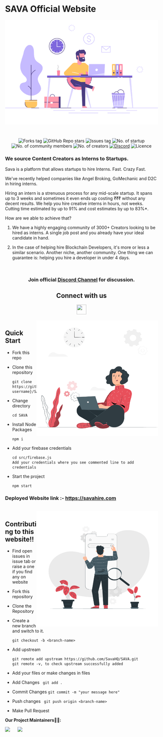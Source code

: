 # SAVA Official Website

<p align="center">
<img src="public\assests\images\github-1.gif" align= "center"/>
</p>

<br>

<div align="center">

![Forks tag](https://img.shields.io/github/forks/SavaHQ/SAVA)
![GitHub Repo stars](https://img.shields.io/github/stars/SavaHQ/SAVA?style=social) 
![Issues tag](https://img.shields.io/github/issues/SavaHQ/SAVA)
![No. of startup](https://img.shields.io/badge/no.%20of%20startups-75%2B-yellow)
![No. of community members](https://img.shields.io/badge/no.%20of%20community%20members-3300%2B-orange) 
![No. of creators](https://img.shields.io/badge/no.%20of%20creators-520%2B-blue)
[![Discord](https://img.shields.io/discord/717102560909197493.svg?label=&logo=discord&logoColor=ffffff&color=7389D8&labelColor=6A7EC2)](https://discord.gg/JPXv2KPPTE)
![Licence](https://img.shields.io/github/license/SavaHQ/SAVA)

</div>

 ### We source Content Creators as Interns to Startups.

Sava is a platform that allows startups to hire Interns. Fast. Crazy Fast.

We've recently helped companies like Angel Broking, GoMechanic and D2C in hiring interns.

Hiring an intern is a strenuous process for any mid-scale startup. It spans up to 3 weeks and sometimes it even ends up costing ₹₹₹ without any decent results.
We help you hire creative interns in hours, not weeks. Cutting time estimated by up to 91% and cost estimates by up to 83%*.

How are we able to achieve that?
1. We have a highly engaging community of 3000+ Creators looking to be hired as interns. A single job post and you already have your ideal candidate in hand.

2. In the case of helping hire Blockchain Developers, it's more or less a similar scenario. Another niche, another community. One thing we can guarantee is: helping you hire a developer in under 4 days.

<br>
<div align="center">
<h3>Join official <a href="https://discord.gg/JPXv2KPPTE">Discord Channel</a> for discussion.</h3>
 
## Connect with us
<a href="https://www.linkedin.com/company/savahire/">
<img height="32" width="32" src="https://image.flaticon.com/icons/png/512/174/174857.png" />
</a>
</div>
<br>


<img align="right" src="public\assests\images\github-2.gif" width = "400" height = "380">

## Quick Start

- Fork this repo

- Clone this repository

      git clone https://github.com/{your-username}/SAVA.git

- Change directory

      cd SAVA

      
- Install Node Packages

      npm i

- Add your firebase credentials

      cd src/firebase.js
      Add your credentials where you see commented line to add credentials

- Start the project

      npm start


### Deployed Website link :- https://savahire.com
<br>

<img align="right" src="public\assests\images\github-3.gif" width = "400" height = "380">


## Contributing to this website!!

- Find open issues in issue tab or raise a one if you find any on website

- Fork this repository

- Clone the Repository

- Create a new branch and switch to it.

      git checkout -b <branch-name>

- Add upstream 

      git remote add upstream https://github.com/SavaHQ/SAVA.git
      git remote -v, to check upstream successfully added

- Add your files or make changes in files

- Add Changes    ` git add .`

- Commit Changes   ` git commit -m "your message here" `

- Push changes     ` git push origin <branch-name>`

- Make Pull Request

**Our Project Maintainers👨‍🏫:**
               
<p align="left">
<a href="https://github.com/Aayush-hub" style="border-radius:50%"><img width=10% src="https://avatars.githubusercontent.com/u/65889104?v=4"></a>&ensp;&ensp;&ensp;
<a href="https://github.com/Abhijay007" style="border-radius:50%"><img width=10% src="https://avatars.githubusercontent.com/u/64387054?v=4"></a>
</p>
